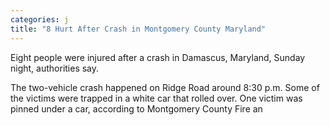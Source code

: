```yaml
---
categories: j
title: "8 Hurt After Crash in Montgomery County Maryland"
---
```


Eight people were injured after a crash in Damascus, Maryland, Sunday night, authorities say. 



The two-vehicle crash happened on Ridge Road around 8:30 p.m. Some of the victims were trapped in a white car that rolled over. One victim was pinned under a car, according to Montgomery County Fire an